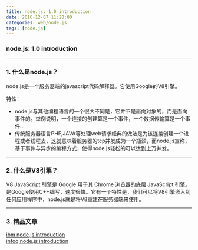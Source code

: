```yaml
---
title: node.js: 1.0 introduction
date: 2016-12-07 11:20:00
categories: web/node.js
tags: [node.js]
---
```

### node.js: 1.0 introduction

---

### 1. 什么是node.js？
node.js是一个服务器端的javascript代码解释器。它使用Google的V8引擎。

特性：
- node.js与其他编程语言的一个很大不同是，它并不是面向对象的，而是面向事件的。举例说明，一个连接的创建算是一个事件，一个数据传输算是一个事件...
- 传统服务器语言PHP,JAVA等处理web请求经典的做法是为该连接创建一个进程或者线程去，这就意味着服务器的tcp并发成为一个瓶颈，而node.js宣称，基于事件与异步的编程方式，使得node.js轻松的可以达到上万并发。

---

### 2. 什么是V8引擎？
V8 JavaScript 引擎是 Google 用于其 Chrome 浏览器的底层 JavaScript 引擎。是Google使用C++编写，速度很快。它有一个特性是，我们可以将V8引擎嵌入到任何应用程序中，node.js就是将V8重建在服务器端来使用。

---

### 3. 精品文章
[ibm node.js introduction](https://www.ibm.com/developerworks/cn/opensource/os-nodejs/)  
[infoq node.js introduction](http://www.infoq.com/cn/articles/what-is-nodejs)
